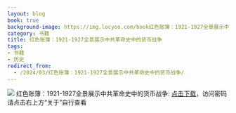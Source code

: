 ```yaml
---
layout: blog
book: true
background-image: https://img.locyoo.com/book红色账簿：1921-1927全景展示中共革命史中的货币战争.jpg
category: 书籍
title: 红色账簿：1921-1927全景展示中共革命史中的货币战争
tags:
- 书籍
- 历史
redirect_from:
  - /2024/03/红色账簿：1921-1927全景展示中共革命史中的货币战争/
---
```

![](https://img.locyoo.com/book红色账簿：1921-1927全景展示中共革命史中的货币战争.jpg)
红色账簿：1921-1927全景展示中共革命史中的货币战争: <a name = "ref1" href="https://url18.ctfile.com/f/50983618-1418306465-a96121?p=3619">点击下载</a>，访问密码请点击右上方“关于”自行查看